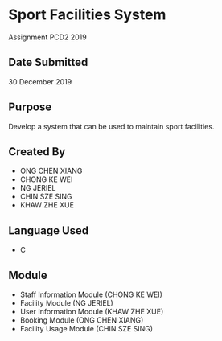 # Sport Facilities System
Assignment PCD2 2019

## Date Submitted
30 December 2019

## Purpose
Develop a system that can be used to maintain sport facilities.

## Created By
- ONG CHEN XIANG
- CHONG KE WEI
- NG JERIEL
- CHIN SZE SING
- KHAW ZHE XUE

## Language Used
- C

## Module
- Staff Information Module (CHONG KE WEI)
- Facility Module (NG JERIEL)
- User Information Module (KHAW ZHE XUE)
- Booking Module (ONG CHEN XIANG)
- Facility Usage Module (CHIN SZE SING)
